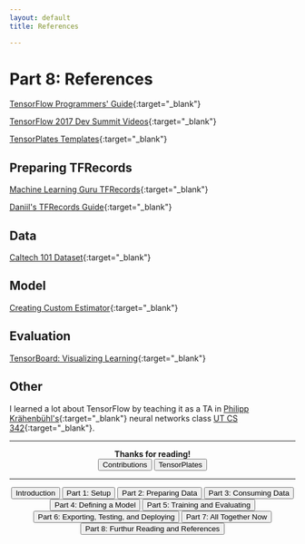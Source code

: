 ```yaml
---
layout: default
title: References

---
```


# Part 8: References

[TensorFlow Programmers' Guide](https://www.tensorflow.org/programmers_guide/){:target="_blank"}

[TensorFlow 2017 Dev Summit Videos](https://www.youtube.com/watch?v=mWl45NkFBOc&list=PLOU2XLYxmsIKGc_NBoIhTn2Qhraji53cv){:target="_blank"}

[TensorPlates Templates](https://github.com/crosleythomas/tensorplates){:target="_blank"}

## Preparing TFRecords
[Machine Learning Guru TFRecords](http://www.machinelearninguru.com/deep_learning/tensorflow/basics/tfrecord/tfrecord.html){:target="_blank"}

[Daniil's TFRecords Guide](http://warmspringwinds.github.io/tensorflow/tf-slim/2016/12/21/tfrecords-guide/){:target="_blank"}

## Data
[Caltech 101 Dataset](http://www.vision.caltech.edu/Image_Datasets/Caltech101/){:target="_blank"}

## Model
[Creating Custom Estimator](https://www.tensorflow.org/extend/estimators){:target="_blank"}
## Evaluation
[TensorBoard: Visualizing Learning](https://www.tensorflow.org/get_started/summaries_and_tensorboard){:target="_blank"}
## Other
I learned a lot about TensorFlow by teaching it as a TA in [Philipp Kr&auml;henb&uuml;hl's](http://www.philkr.net/){:target="_blank"} neural networks class [UT CS 342](philkr.net/cs342/){:target="_blank"}.

<hr>
<div style="text-align: center;">
	<b>Thanks for reading!</b><br>
	<button onclick="window.open('https://github.com/crosleythomas/blog/issues','_blank')" class='continue-links'>Contributions</button>
	<button onclick="window.open('https://github.com/crosleythomas/tensorplates','_blank')" class='continue-links'>TensorPlates</button>
</div>
<hr>

<div style="text-align: center;">
    <button onclick="location.href='introduction'" class='continue-links'>Introduction</button>
    <button onclick="location.href='setup'" class='continue-links'>Part 1: Setup</button>
    <button onclick="location.href='dataprep'" class='continue-links'>Part 2: Preparing Data</button>
    <button onclick="location.href='dataload'" class='continue-links'>Part 3: Consuming Data</button>
    <button onclick="location.href='model'" class='continue-links'>Part 4: Defining a Model</button>
    <button onclick="location.href='traineval'" class='continue-links'>Part 5: Training and Evaluating</button>
    <button onclick="location.href='export'" class='continue-links'>Part 6: Exporting, Testing, and Deploying</button>
    <button onclick="location.href='summary'" class='continue-links'>Part 7: All Together Now</button>
    <button onclick="location.href='references'" class='continue-links'>Part 8: Furthur Reading and References</button>
</div>